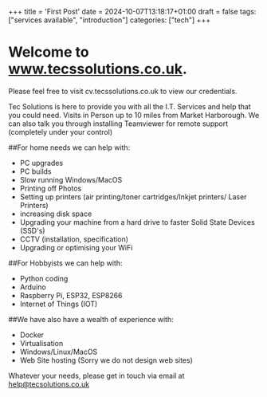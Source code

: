 +++
title = 'First Post'
date = 2024-10-07T13:18:17+01:00
draft = false
tags: ["services available", "introduction"]
categories: ["tech"]
+++

# Welcome to www.tecssolutions.co.uk.
Please feel free to visit cv.tecssolutions.co.uk to view our credentials.

Tec Solutions is here to provide you with all the I.T. Services and help that you could need.  Visits in Person up to 10 miles from Market Harborough.  We can also talk you through installing Teamviewer for remote support (completely under your control)

##For home needs we can help with:
 - PC upgrades
 - PC builds
 - Slow running Windows/MacOS
 - Printing off Photos
 - Setting up printers (air printing/toner cartridges/Inkjet printers/ Laser Printers)
 - increasing disk space
 - Upgrading your machine from a hard drive to faster Solid State Devices  (SSD's)
 - CCTV (installation, specification)
 - Upgrading or optimising your WiFi

##For Hobbyists we can help with:
 - Python coding
 - Arduino
 - Raspberry Pi, ESP32, ESP8266
 - Internet of Things (IOT)


##We have also have a wealth of experience with:
 - Docker
 - Virtualisation
 - Windows/Linux/MacOS
 - Web Site hosting (Sorry we do not design web sites)


Whatever your needs, please get in touch via email at help@tecsolutions.co.uk



